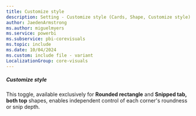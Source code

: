 ```yaml
---
title: Customize style
description: Setting - Customize style (Cards, Shape, Customize style)
author: JaedenArmstrong
ms.author: miguelmyers
ms.service: powerbi
ms.subservice: pbi-corevisuals
ms.topic: include
ms.date: 10/04/2024
ms.custom: include file - variant
LocalizationGroup: core-visuals
---
```

##### Customize style

This toggle, available exclusively for **Rounded rectangle** and **Snipped tab, both top** shapes, enables independent control of each corner's roundness or snip depth.
